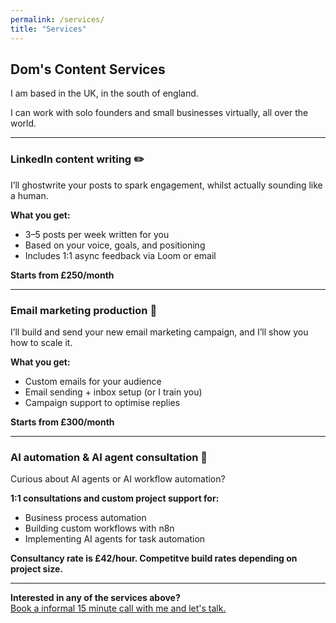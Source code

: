 ```yaml
---
permalink: /services/
title: "Services"
---
```


## Dom's Content Services

I am based in the UK, in the south of england. 

I can work with solo founders and small businesses virtually, all over the world.

---

### LinkedIn content writing ✏️

I’ll ghostwrite your posts to spark engagement, whilst actually sounding like a human.

**What you get:**
- 3–5 posts per week written for you
- Based on your voice, goals, and positioning
- Includes 1:1 async feedback via Loom or email

**Starts from £250/month**

---

### Email marketing production 📩

I’ll build and send your new email marketing campaign, and I’ll show you how to scale it.

**What you get:**
- Custom emails for your audience
- Email sending + inbox setup (or I train you)
- Campaign support to optimise replies

**Starts from £300/month**

---

### AI automation & AI agent consultation 🤖

Curious about AI agents or AI workflow automation?

**1:1 consultations and custom project support for:**
- Business process automation
- Building custom workflows with n8n
- Implementing AI agents for task automation

**Consultancy rate is £42/hour. Competitve build rates depending on project size.**

---

**Interested in any of the services above?**  
[Book a informal 15 minute call with me and let's talk.](https://cal.com/domscontent/15min)
